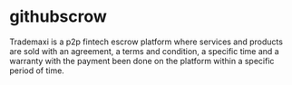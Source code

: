 # githubscrow
Trademaxi is a p2p fintech escrow platform where services and products are sold with an agreement, a terms and condition, a specific time and a warranty with the payment been done on the platform within a specific period of time. 
